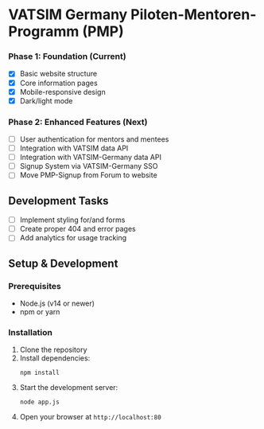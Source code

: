 # VATSIM Germany Piloten-Mentoren-Programm (PMP)

### Phase 1: Foundation (Current)
- [x] Basic website structure
- [x] Core information pages
- [x] Mobile-responsive design
- [x] Dark/light mode

### Phase 2: Enhanced Features (Next)
- [ ] User authentication for mentors and mentees
- [ ] Integration with VATSIM data API
- [ ] Integration with VATSIM-Germany data API
- [ ] Signup System via VATSIM-Germany SSO
- [ ] Move PMP-Signup from Forum to website

## Development Tasks
- [ ] Implement styling for/and forms
- [ ] Create proper 404 and error pages
- [ ] Add analytics for usage tracking

## Setup & Development

### Prerequisites
- Node.js (v14 or newer)
- npm or yarn

### Installation
1. Clone the repository
2. Install dependencies:
   ```
   npm install
   ```
3. Start the development server:
   ```
   node app.js
   ```
4. Open your browser at `http://localhost:80`

